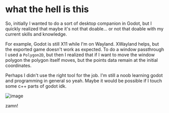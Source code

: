 # what the hell is this
So, initially I wanted to do a sort of desktop companion in Godot, but I quickly realized that maybe it's not that doable... or not that doable with my current skills and knowledge.

For example, Godot is still X11 while I'm on Wayland. XWayland helps, but the exported game doesn't work as expected. To do a window passthrough I used a `Polygon2D`, but then I 
realized that if I want to move the window polygon the polygon itself moves, but the points data remain at the initial coordinates.

Perhaps I didn't use the right tool for the job. I'm still a noob learning godot and programming in general so yeah. Maybe it would be possible if I touch some c++ parts of godot idk.

![image](https://github.com/lo-kiss/desktop-blob/assets/115636509/525ed7d3-e86f-481f-bf87-24850deb9f95)

zamn!
